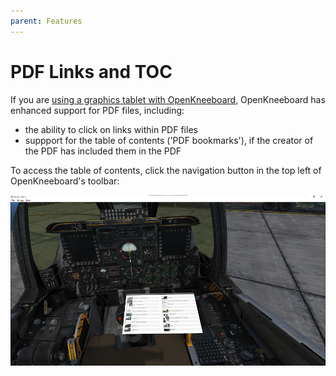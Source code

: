 ```yaml
---
parent: Features
---
```


# PDF Links and TOC

If you are [using a graphics tablet with OpenKneeboard](./graphics-tablets.md), OpenKneeboard has enhanced support for PDF files, including:

- the ability to click on links within PDF files
- suppport for the table of contents ('PDF bookmarks'), if the creator of the PDF has included them in the PDF

To access the table of contents, click the navigation button in the top left of OpenKneeboard's toolbar:

![TOC from one of Chuck's guides](../screenshots/chuck-pdf-bookmarks.png)